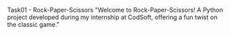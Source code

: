 Task01 - Rock-Paper-Scissors
"Welcome to Rock-Paper-Scissors! A Python project developed during my internship at CodSoft, offering a fun twist on the classic game."
